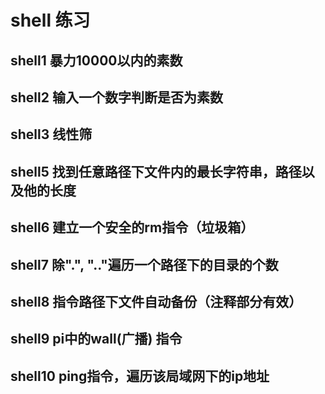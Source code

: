 # shell 练习

## shell1 暴力10000以内的素数

## shell2 输入一个数字判断是否为素数

## shell3 线性筛

## shell5 找到任意路径下文件内的最长字符串，路径以及他的长度

## shell6 建立一个安全的rm指令（垃圾箱）

## shell7 除".", ".."遍历一个路径下的目录的个数

## shell8 指令路径下文件自动备份（注释部分有效）

## shell9 pi中的wall(广播) 指令

## shell10 ping指令，遍历该局域网下的ip地址
